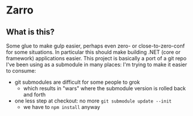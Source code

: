 # Zarro

## What is this?

Some glue to make gulp easier, perhaps even zero- or close-to-zero-conf
for some situations. In particular this should make building .NET (core
or framework) applications easier. This project is basically a port of
a git repo I've been using as a submodule in many places: I'm trying to
make it easier to consume:
- git submodules are difficult for some people to grok
  - which results in "wars" where the submodule version is rolled back and forth
- one less step at checkout: no more `git submodule update --init`
  - we have to `npm install` anyway

